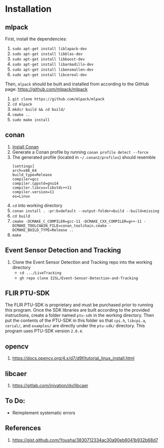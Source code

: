 # Installation

## mlpack

First, install the dependencies:

1. `sudo apt-get install liblapack-dev`
2. `sudo apt-get install libblas-dev`
3. `sudo apt-get install libboost-dev`
4. `sudo apt-get install libarmadillo-dev`
5. `sudo apt-get install libensmallen-dev`
6. `sudo apt-get install libcereal-dev`

Then, `mlpack` should be built and installed from according to the GitHub page: https://github.com/mlpack/mlpack

1. `git clone https://github.com/mlpack/mlpack`
2. `cd mlpack`
3. `mkdir build && cd build/`
4. `cmake ..`
5. `sudo make install`

## conan

1. [Install Conan](https://docs.conan.io/2/installation.html)
2. Generate a Conan profile by running `conan profile detect --force`
3. The generated profile (located in `~/.conan2/profiles`) should resemble
   ```
   [settings]
   arch=x86_64
   build_type=Release
   compiler=gcc
   compiler.cppstd=gnu14
   compiler.libcxx=libstdc++11
   compiler.version=11
   os=Linux
   ```
4. `cd` into working directory
5. `conan install . -pr:b=default --output-folder=build --build=missing`
6. `cd build`
7. `cmake -DCMAKE_C_COMPILER=gcc-11 -DCMAKE_CXX_COMPILER=g++-11 -DCMAKE_TOOLCHAIN_FILE=conan_toolchain.cmake -DCMAKE_BUILD_TYPE=Release ..`
8. `make`

## Event Sensor Detection and Tracking

1. Clone the Event Sensor Detection and Tracking repo into the working directory
    * `cd .../LiveTracking`
    * `gh repo clone I2SL/Event-Sensor-Detection-and-Tracking`

## FLIR PTU-SDK
The FLIR PTU-SDK is proprietary and must be purchased prior to running this program. Once the SDK libraries are built
according to the provided instructions, create a folder named `ptu-sdk` in the working directory. Then put the contents
of the PTU-SDK in this folder so that `cpi.h`, `libcpi.a`, `cerial/`, and `examples/` are directly under the `ptu-sdk/`
directory. This program uses PTU-SDK version `2.0.4`.

## opencv

1. https://docs.opencv.org/4.x/d7/d9f/tutorial_linux_install.html

## libcaer

1. https://gitlab.com/inivation/dv/libcaer

## To Do:
* Reimplement systematic errors

## References

1. https://gist.github.com/Yousha/3830712334ac30a90eb6041b932b68d7